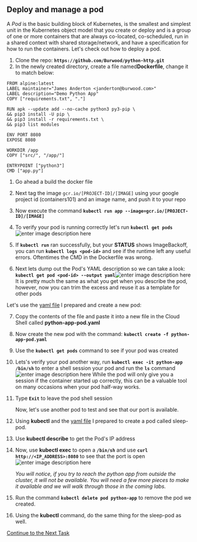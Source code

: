 ## Deploy and manage a pod
A _Pod_ is the basic building block of Kubernetes, is the smallest and simplest unit in the Kubernetes object model that you create or deploy and is a group of one or more containers that are always co-located, co-scheduled, run in a shared context with shared storage/network, and have a specification for how to run the containers. Let's check out how to deploy a pod.

1. Clone the repo:  **`https://github.com/Burwood/python-http.git`**
2. In the newly created directory, create a file named**Dockerfile**, change it to match below:

```
FROM alpine:latest
LABEL maintainer="James Anderton <janderton@burwood.com>"
LABEL description="Demo Python App"
COPY ["requirements.txt", "."]

RUN apk --update add --no-cache python3 py3-pip \
&& pip3 install -U pip \
&& pip3 install -r requirements.txt \
&& pip3 list modules

ENV PORT 8080
EXPOSE 8080

WORKDIR /app
COPY ["src/", "/app/"]

ENTRYPOINT ["python3"]
CMD ["app.py"]
```
 1. Go ahead a build the docker file
 2.  Next tag the image `gcr.io/[PROJECT-ID]/[IMAGE]` using your google project id (containers101) and an image name, and push it to your repo
 3. Now execute the command **`kubectl run app --image=gcr.io/[PROJECT-ID]/[IMAGE]`**
 4. To verify your pod is running correctly let's run **`kubectl get pods`**![enter image description here](https://github.com/Burwood/containers101/raw/master/kubernetes_lab/images/kubectl_get_pods.png)

 5. If **`kubectl run`** ran successfully, but your **STATUS** shows ImageBackoff, you can run **`kubectl logs <pod-id>`** and see if the runtime left any useful errors. Oftentimes the CMD in the Dockerfile was wrong.
 6. Next lets dump out the Pod's YAML description so we can take a look:
**`kubectl get pod <pod-id> --output yaml`**![enter image description here](https://github.com/Burwood/containers101/raw/master/kubernetes_lab/images/kubectl_pod_yaml.png)
It is pretty much the same as what you get when you describe the pod, however, now you can trim the excess and reuse it as a template for other pods

Let's use the [yaml file](https://github.com/Burwood/containers101/raw/master/kubernetes_lab/assets/python-app-pod.yml)  I prepared and create a new pod:

7. Copy the contents of the file and paste it into a new file in the Cloud Shell called **python-app-pod.yaml**
8. Now create the new pod with the command: **`kubectl create -f python-app-pod.yaml`**
9. Use the **`kubectl get pods`** command to see if your pod was created
10. Lets's verify your pod another way, run **`kubectl exec -it python-app /bin/sh`** to enter a shell session your pod and run the **`ls`** command
![enter image description here](https://github.com/Burwood/containers101/raw/master/kubernetes_lab/images/kubectl_create_pod.png) 
While the pod will only give you a session if the container started up correctly, this can be a valuable tool on many occasions when your pod half-way works.
11. Type **`Exit`** to leave the pod shell session

    Now, let's use another pod to test and see that our port is available.
12. Using **kubectl** and the [yaml file](https://github.com/Burwood/containers101/raw/master/kubernetes_lab/assets/sleep-pod.yaml)  I prepared to create a pod called sleep-pod.
13. Use **kubectl describe** to get the Pod's IP address
14. Now, use **kubectl exec** to open a **`/bin/sh`** and use **`curl http://<IP_ADDRESS>:8080`** to see that the port is open![enter image description here](https://github.com/Burwood/containers101/raw/master/kubernetes_lab/images/kubectl_curl_pod.png)

    *You will notice, if you try to reach the python app from outside the cluster, it will not be available. You will need  a few more pieces to make it available and we will walk through those in the coming labs.*

16. Run the command **`kubectl delete pod python-app`** to remove the pod we created.
17. Using the **kubectl** command, do the same thing for the sleep-pod as well.


[Continue to the Next Task](https://github.com/Burwood/containers101/blob/master/kubernetes_lab/task_4.md)
